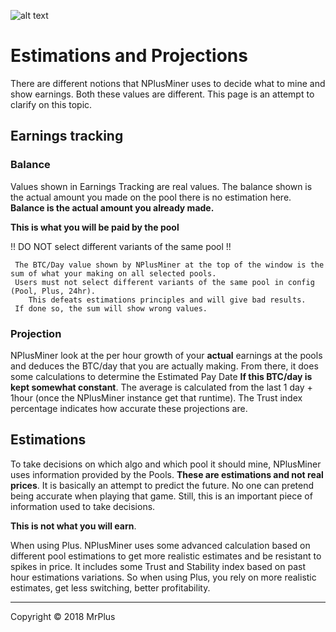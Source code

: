 ![alt text](https://github.com/MrPlusGH/NPlusMiner/raw/master/Includes/NPM.png)
# Estimations and Projections
There are different notions that NPlusMiner uses to decide what to mine and show earnings. Both these values are different. This page is an attempt to clarify on this topic.

## Earnings tracking
### Balance
Values shown in Earnings Tracking are real values. The balance shown is the actual amount you made on the pool there is no estimation here.
   **Balance is the actual amount you already made.**
   
   **This is what you will be paid by the pool**
   
!! DO NOT select different variants of the same pool !!

     The BTC/Day value shown by NPlusMiner at the top of the window is the sum of what your making on all selected pools.
     Users must not select different variants of the same pool in config (Pool, Plus, 24hr).
        This defeats estimations principles and will give bad results.
     If done so, the sum will show wrong values.
   
   
### Projection
NPlusMiner look at the per hour growth of your **actual** earnings at the pools and deduces the BTC/day that you are actually making. From there, it does some calculations to determine the Estimated Pay Date **If this BTC/day is kept somewhat constant**.
The average is calculated from the last 1 day + 1hour (once the NPlusMiner instance get that runtime).
The Trust index percentage indicates how accurate these projections are.

## Estimations
To take decisions on which algo and which pool it should mine, NPlusMiner uses information provided by the Pools. **These are estimations and not real prices**.
It is basically an attempt to predict the future. No one can pretend being accurate when playing that game.
Still, this is an important piece of information used to take decisions.

**This is not what you will earn**.

When using Plus. NPlusMiner uses some advanced calculation based on different pool estimations to get more realistic estimates and be resistant to spikes in price.
It includes some Trust and Stability index based on past hour estimations variations.
So when using Plus, you rely on more realistic estimates, get less switching, better profitability.

***
Copyright © 2018 MrPlus

